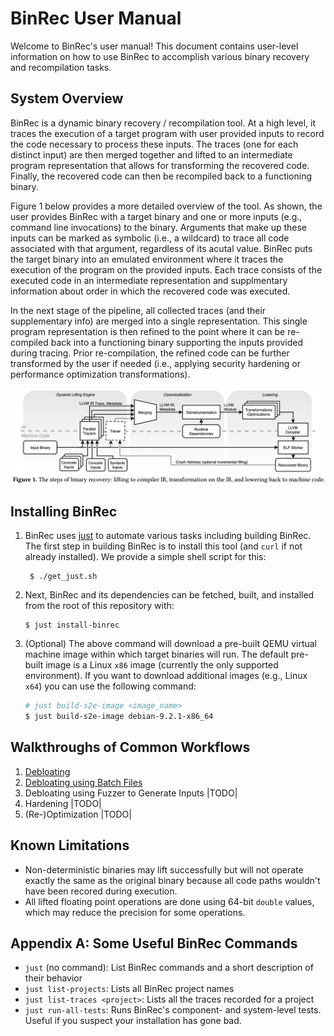 BinRec User Manual
==================

Welcome to BinRec's user manual! This document contains user-level information on how to use BinRec to accomplish various binary recovery and recompilation tasks.

System Overview
---------------

BinRec is a dynamic binary recovery / recompilation tool. At a high level, it traces the execution of a target program with user provided inputs to record the code necessary to process these inputs. The traces (one for each distinct input) are then merged together and lifted to an intermediate program representation that allows for transforming the recovered code. Finally, the recovered code can then be recompiled back to a functioning binary. 

Figure 1 below provides a more detailed overview of the tool. As shown, the user provides BinRec with a target binary and one or more inputs (e.g., command line invocations) to the binary. Arguments that make up these inputs can be marked as symbolic (i.e., a wildcard) to trace all code associated with that argument, regardless of its acutal value. BinRec puts the target binary into an emulated environment where it traces the execution of the program on the provided inputs. Each trace consists of the executed code in an intermediate representation and supplmentary information about order in which the recovered code was executed. 

In the next stage of the pipeline, all collected traces (and their supplementary info) are merged into a single representation.  This single program representation is then refined to the point where it can be re-compiled back into a functioning binary supporting the inputs provided during tracing. Prior re-compilation, the refined code can be further transformed by the user if needed (i.e., applying security hardening or performance optimization transformations).


![Overview of BinRec's Operation](binrec_ov1.png)


Installing BinRec
---------------
1. BinRec uses [just](https://github.com/casey/just#installation) to automate various tasks including building BinRec. The first step in building BinRec is to install this tool (and `curl` if not already installed). We provide a simple shell script for this:

        $ ./get_just.sh

2. Next, BinRec and its dependencies can be fetched, built, and installed from the root of this repository with:

       $ just install-binrec

3. (Optional) The above command will download a pre-built QEMU virtual machine image within which target binaries will run. The default pre-built image is a Linux `x86` image (currently the only supported environment). If you want to download additional images (e.g., Linux `x64`) you can use the following command:

   ```bash
   # just build-s2e-image <image_name>
   $ just build-s2e-image debian-9.2.1-x86_64
   ```


Walkthroughs of Common Workflows
--------------------------------

 1. [Debloating](walkthroughs/debloating.md)
 2. [Debloating using Batch Files](walkthroughs/debloating_batch.md)
 3. Debloating using Fuzzer to Generate Inputs |TODO|
 4. Hardening |TODO|
 5. (Re-)Optimization |TODO|


Known Limitations
-----------------

 - Non-deterministic binaries may lift successfully but will not operate exactly the same as the original binary because all code paths wouldn't have been recored during execution.
 - All lifted floating point operations are done using 64-bit `double` values, which may reduce the precision for some operations.


Appendix A: Some Useful BinRec Commands
--------------------------------------------------
 - `just` (no command): List BinRec commands and a short description of their behavior
 - `just list-projects`: Lists all BinRec project names
 - `just list-traces <project>`: Lists all the traces recorded for a project
 - `just run-all-tests`: Runs BinRec's component- and system-level tests. Useful if you suspect your installation has gone bad.

